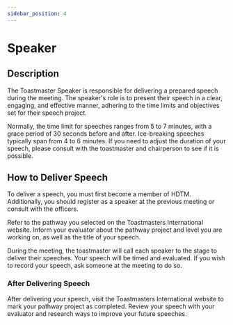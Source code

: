 ```yaml
---
sidebar_position: 4
---
```


# Speaker

## Description

The Toastmaster Speaker is responsible for delivering a prepared speech during the meeting. The speaker's role is to
present their speech in a clear, engaging, and effective manner, adhering to the time limits and objectives set for
their speech project.

Normally, the time limit for speeches ranges from 5 to 7 minutes, with a grace period of 30 seconds before and after.
Ice-breaking speeches typically span from 4 to 6 minutes. If you need to adjust the duration of your speech, please
consult with the toastmaster and chairperson to see if it is possible.

## How to Deliver Speech

To deliver a speech, you must first become a member of HDTM. Additionally, you should register as a speaker at the
previous meeting or consult with the officers.

Refer to the pathway you selected on the Toastmasters International
website. Inform your evaluator about the pathway project and level you are working on, as well as the title of your
speech.

During the meeting, the toastmaster will call each speaker to the stage to deliver their speeches. Your speech
will be timed and evaluated. If you wish to record your speech, ask someone at the meeting to do so.

### After Delivering Speech

After delivering your speech, visit the Toastmasters International website to mark your pathway project as completed.
Review your speech with your evaluator and research ways to improve your future speeches.
